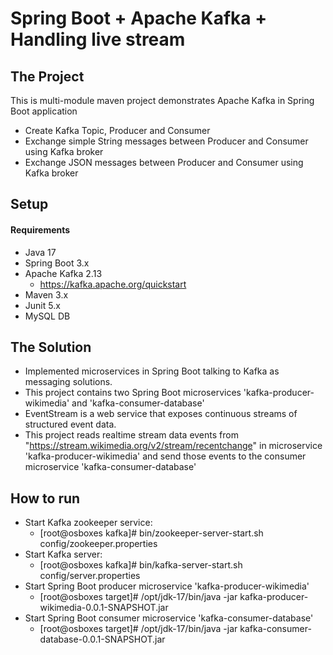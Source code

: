 # Spring Boot + Apache Kafka + Handling live stream

## The Project

This is multi-module maven project demonstrates Apache Kafka in Spring Boot application
- Create Kafka Topic, Producer and Consumer
- Exchange simple String messages between Producer and Consumer using Kafka broker
- Exchange JSON messages between Producer and Consumer using Kafka broker

## Setup
#### Requirements
- Java 17
- Spring Boot 3.x
- Apache Kafka 2.13
    - https://kafka.apache.org/quickstart
- Maven 3.x
- Junit 5.x
- MySQL DB

## The Solution
- Implemented microservices in Spring Boot talking to Kafka as messaging solutions.
- This project contains two Spring Boot microservices 'kafka-producer-wikimedia' and 'kafka-consumer-database'
- EventStream is a web service that exposes continuous streams of structured event data.
- This project reads realtime stream data events from "https://stream.wikimedia.org/v2/stream/recentchange" in microservice 'kafka-producer-wikimedia' and send those events to the consumer microservice 'kafka-consumer-database'

## How to run
- Start Kafka zookeeper service:
  - [root@osboxes kafka]# bin/zookeeper-server-start.sh config/zookeeper.properties
- Start Kafka server:
  - [root@osboxes kafka]# bin/kafka-server-start.sh config/server.properties
- Start Spring Boot producer microservice 'kafka-producer-wikimedia'
  - [root@osboxes target]# /opt/jdk-17/bin/java -jar kafka-producer-wikimedia-0.0.1-SNAPSHOT.jar
- Start Spring Boot consumer microservice 'kafka-consumer-database'
  - [root@osboxes target]# /opt/jdk-17/bin/java -jar kafka-consumer-database-0.0.1-SNAPSHOT.jar
